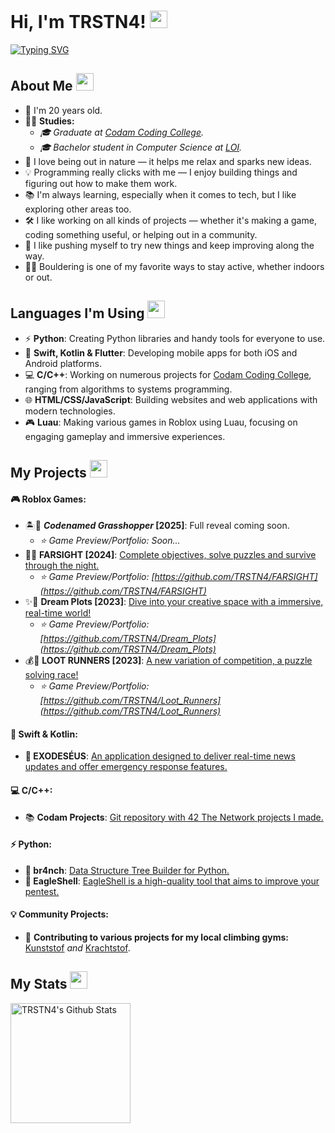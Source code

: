 
# Hi, I'm TRSTN4! <img src="https://media.giphy.com/media/hvRJCLFzcasrR4ia7z/giphy.gif" width="28"/>
[![Typing SVG](https://readme-typing-svg.herokuapp.com?font=Caveat&color=%93f56f31&size=25&height=40&lines=Nice+to+meet+you!;I'm+a+Software+Engineer.;Student+@+Codam+Coding+College;Student+@+Open+University;)
](https://git.io/typing-svg)

## About Me <img src="https://c.tenor.com/uZFq07-ujK8AAAAi/man-shrugging-joypixels.gif" width="28"/>
* 📆 I'm 20 years old.
* 🧑‍🎓 **Studies:**
  * _🎓 Graduate at [Codam Coding College](https://codam.nl/)._
  * _🎓 Bachelor student in Computer Science at [LOI](https://loi.nl/)._
* 🍃 I love being out in nature — it helps me relax and sparks new ideas.
* 💡 Programming really clicks with me — I enjoy building things and figuring out how to make them work.
* 📚 I'm always learning, especially when it comes to tech, but I like exploring other areas too.
* 🛠️ I like working on all kinds of projects — whether it's making a game, coding something useful, or helping out in a community.
* 🌱 I like pushing myself to try new things and keep improving along the way.
* 🧗‍♂️ Bouldering is one of my favorite ways to stay active, whether indoors or out.
<p align="center">


## Languages I'm Using <img src="https://media.tenor.com/A-1z4jlGrXgAAAAi/onay2.gif" width="28"/>
- ⚡ **Python**: Creating Python libraries and handy tools for everyone to use.
- 📱 **Swift, Kotlin & Flutter**: Developing mobile apps for both iOS and Android platforms.
- 💻 **C/C++**: Working on numerous projects for [Codam Coding College](https://codam.nl), ranging from algorithms to systems programming.
- 🌐 **HTML/CSS/JavaScript**: Building websites and web applications with modern technologies.
- 🎮 **Luau**: Making various games in Roblox using Luau, focusing on engaging gameplay and immersive experiences.
<p align="center">


## My Projects <img src="https://media.tenor.com/dmYlPVcctp8AAAAi/discord-emoji.gif" width="28"/>
#### 🎮 **Roblox Games:**
- 🏝️🧭 **_Codenamed Grasshopper_ [2025]**: Full reveal coming soon.
  * _⭐ Game Preview/Portfolio: Soon..._
- 🔦🌲 **FARSIGHT [2024]**: [Complete objectives, solve puzzles and survive through the night.](https://www.roblox.com/games/15025258839/STORY-FARSIGHT)
  * _⭐ Game Preview/Portfolio: [https://github.com/TRSTN4/FARSIGHT](https://github.com/TRSTN4/FARSIGHT)_
- ✨🏡 **Dream Plots [2023]**: [Dive into your creative space with a immersive, real-time world!](https://www.roblox.com/games/13827214218/Dream-Plots)
  * _⭐ Game Preview/Portfolio: [https://github.com/TRSTN4/Dream_Plots](https://github.com/TRSTN4/Dream_Plots)_
- 💰🏃 **LOOT RUNNERS [2023]**: [A new variation of competition, a puzzle solving race!](https://www.roblox.com/games/12929417892/LOOT-RUNNERS)
  * _⭐ Game Preview/Portfolio: [https://github.com/TRSTN4/Loot_Runners](https://github.com/TRSTN4/Loot_Runners)_
#### 📱 **Swift & Kotlin:**
- **🚨 EXODESÉUS**: [An application designed to deliver real-time news updates and offer emergency response features.](https://github.com/TRSTN4/EXODESEUS)
#### 💻 **C/C++:**
- 📚 **Codam Projects**: [Git repository with 42 The Network projects I made.](https://github.com/TRSTN4/42CodamProjects)
#### ⚡ **Python:**
- **🌳 br4nch**: [Data Structure Tree Builder for Python.](https://github.com/TRSTN4/br4nch)
- **🦅 EagleShell**: [EagleShell is a high-quality tool that aims to improve your pentest.](https://github.com/TRSTN4/EagleShell)
#### 💡 **Community Projects:**
- 🧗 **Contributing to various projects for my local climbing gyms:** [Kunststof](https://github.com/TRSTN4/Kunststof) _and_ [Krachtstof](https://github.com/TRSTN4/Krachtstof).
<p align="center">


## My Stats <img src="https://c.tenor.com/ZULdaf8iCHgAAAAi/100-discord.gif" width="28"/>
  
<a href="https://github.com/TRSTN4/"><img alt="TRSTN4's Github Stats" src="https://denvercoder1-github-readme-stats.vercel.app/api/?username=TRSTN4&show_icons=true&count_private=true&theme=react&hide_border=true&bg_color=1F222E&title_color=f56f31&icon_color=f56f31" height="192px"/></a>
